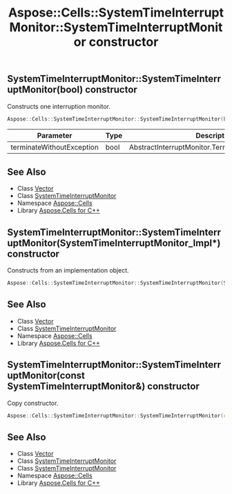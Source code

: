 ﻿---
title: Aspose::Cells::SystemTimeInterruptMonitor::SystemTimeInterruptMonitor constructor
linktitle: SystemTimeInterruptMonitor
second_title: Aspose.Cells for C++ API Reference
description: 'Aspose::Cells::SystemTimeInterruptMonitor::SystemTimeInterruptMonitor constructor. Constructs one interruption monitor in C++.'
type: docs
weight: 100
url: /cpp/aspose.cells/systemtimeinterruptmonitor/systemtimeinterruptmonitor/
---
## SystemTimeInterruptMonitor::SystemTimeInterruptMonitor(bool) constructor


Constructs one interruption monitor.

```cpp
Aspose::Cells::SystemTimeInterruptMonitor::SystemTimeInterruptMonitor(bool terminateWithoutException)
```


| Parameter | Type | Description |
| --- | --- | --- |
| terminateWithoutException | bool | AbstractInterruptMonitor.TerminateWithoutException |

## See Also

* Class [Vector](../../vector/)
* Class [SystemTimeInterruptMonitor](../)
* Namespace [Aspose::Cells](../../)
* Library [Aspose.Cells for C++](../../../)
## SystemTimeInterruptMonitor::SystemTimeInterruptMonitor(SystemTimeInterruptMonitor_Impl*) constructor


Constructs from an implementation object.

```cpp
Aspose::Cells::SystemTimeInterruptMonitor::SystemTimeInterruptMonitor(SystemTimeInterruptMonitor_Impl *impl)
```

## See Also

* Class [Vector](../../vector/)
* Class [SystemTimeInterruptMonitor](../)
* Namespace [Aspose::Cells](../../)
* Library [Aspose.Cells for C++](../../../)
## SystemTimeInterruptMonitor::SystemTimeInterruptMonitor(const SystemTimeInterruptMonitor\&) constructor


Copy constructor.

```cpp
Aspose::Cells::SystemTimeInterruptMonitor::SystemTimeInterruptMonitor(const SystemTimeInterruptMonitor &src)
```

## See Also

* Class [Vector](../../vector/)
* Class [SystemTimeInterruptMonitor](../)
* Class [SystemTimeInterruptMonitor](../)
* Namespace [Aspose::Cells](../../)
* Library [Aspose.Cells for C++](../../../)
